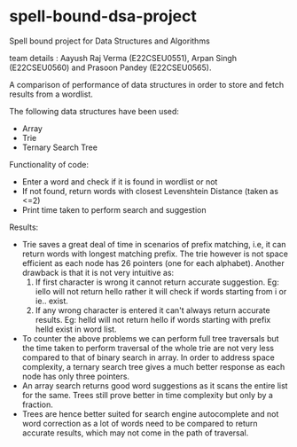 # spell-bound-dsa-project
Spell bound project for Data Structures and Algorithms

team details : Aayush Raj Verma (E22CSEU0551), Arpan Singh (E22CSEU0560) and Prasoon Pandey (E22CSEU0565).

 A comparison of performance of data structures in order to store and fetch results from a wordlist.
 
 The following data structures have been used:
 - Array
 - Trie
 - Ternary Search Tree
 
Functionality of code:
- Enter a word and check if it is found in wordlist or not
- If not found, return words with closest Levenshtein Distance (taken as <=2)
- Print time taken to perform search and suggestion

Results:
- Trie saves a great deal of time in scenarios of prefix matching, i.e, it can return words with longest matching prefix. The trie however is not space efficient as each node has 26 pointers (one for each alphabet). Another drawback is that it is not very intuitive as:
  1. If first character is wrong it cannot return accurate suggestion. Eg: iello will not return hello rather it will check if words starting from i or ie.. exist.
  2. If any wrong character is entered it can't always return accurate results. Eg: helld will not return hello if words starting with prefix helld exist in word list.
 - To counter the above problems we can perform full tree traversals but the time taken to perform traversal of the whole trie are not very less compared to that of binary search in array. In order to address space complexity, a ternary search tree gives a much better response as each node has only three pointers.
 - An array search returns good word suggestions as it scans the entire list for the same. Trees still prove better in time complexity but only by a fraction.
 - Trees are hence better suited for search engine autocomplete and not word correction as a lot of words need to be compared to return accurate results, which may not come in the path of traversal.
